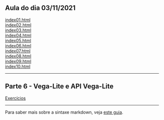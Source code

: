 ## Aula do dia 03/11/2021

[index01.html](basic/index01.html)<br>
[index02.html](basic/index02.html)<br>
[index03.html](basic/index03.html)<br>
[index04.html](basic/index04.html)<br>
[index05.html](basic/index05.html)<br>
[index06.html](basic/index06.html)<br>
[index07.html](basic/index07.html)<br>
[index08.html](basic/index08.html)<br>
[index09.html](basic/index09.html)<br>
[index10.html](basic/index10.html)<br>

---

## Parte 6 - Vega-Lite e API Vega-Lite

[Exercícios](parte6-api_vega-lite/index.html)<br>

---

Para saber mais sobre a sintaxe markdown, veja [este guia](https://guides.github.com/features/mastering-markdown/).
